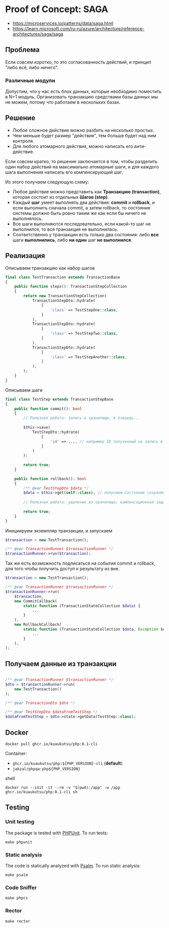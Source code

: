 # Proof of Concept: SAGA

- https://microservices.io/patterns/data/saga.html
- https://learn.microsoft.com/ru-ru/azure/architecture/reference-architectures/saga/saga


## Проблема

Если совсем коротко, то это согласованность действий, и принцип "либо всё, либо ничего".

### Различные модули

Допустим, что у нас есть блок данных, которые необходимо поместить в N+1 модуль.
Организовать транзакцию средствами базы данных мы не можем, потому что работаем в нескольких базах.

## Решение

- Любое сложное действие можно разбить на несколько простых.
- Чем меньше будет размер "действия", тем больше будет над ним контроля.
- Для любого атомарного действия, можно написать его анти-действие.

Если совсем кратко, то решение заключается в том, чтобы разделить один набор действий на максимально атомарные шаги,
и для каждого шага выполнения написать его компенсирующий шаг.

Из этого получаем следующую схему:

- Любое действие можно представить как **Транзакцию (transaction)**, которая состоит из отдельных **Шагов (step)**.
- Каждый **шаг** умеет выполнять два действия: **commit** и **rollback**, и если выполнить сначала commit, а затем
  rollback, то состояние системы должно быть ровно таким же как если бы ничего не выполнялось.
- Все шаги выполняются последовательно, если какой-то шаг не выполнился, то вся транзакция не выполнилась.
- Соответственно у транзакции есть только два состояния: либо **все** шаги **выполнились**, либо **ни один** шаг **не
  выполнился**.

## Реализация

Описываем транзакцию как набор шагов

```php
final class TestTransaction extends TransactionBase
{
    public function steps(): TransactionStepCollection
    {
        return new TransactionStepCollection(
            TransactionStepDto::hydrate(
                [
                    'class' => TestStepOne::class,
                ]
            ),
            TransactionStepDto::hydrate(
                [
                    'class' => TestStepTwo::class,
                ]
            ),
            TransactionStepDto::hydrate(
                [
                    'class' => TestStepAnother::class,
                ]
            ),
        );
    }
}
```

Описываем шаги

```php
final class TestStep extends TransactionStepBase
{
    public function commit(): bool
    {
        // Полезная работа: запись в хранилище, в очередь...
        
        $this->save(
            TestStepDto::hydrate(
                [
                    'id' => ..., // например ID полученный на запись в хранилище                   
                ]
            )
        );
    
        return true;
    }

    public function rollback(): bool
    {
        /** @var TestStepDto $data */
        $data = $this->get(self::class); // получаем Состояние сохранённое при commit
        
        // Полезная работа: удаление из хранилища, компенсационная задача в очередь 
    
        return true;
    }
}
```

Инициируем экземпляр транзакции, и запускаем

```php
$transaction = new TestTransaction();

/** @var TransactionRunner $transactionRunner */
$transactionRunner->run($transaction);
```

Так же есть возможность подписаться на события commit и rollback, для того чтобы получить доступ к результату из вне.

```php
$transaction = new TestTransaction();

/** @var TransactionRunner $transactionRunner */
$transactionRunner->run(
    $transaction,
    new CommitCallback(
        static function (TransactionStateCollection $data) {
            ...
        }
    ),
    new RollbackCallback(
        static function (TransactionStateCollection $data, Exception $exception) {
            ...
        }
    ),
);
```

## Получаем данные из транзакции

```php

/** @var TransactionRunner $transactionRunner */
$dto = $transactionRunner->run(
    new TestTransaction()
);

/** @var TransactionDto $dto */

/** @var TestStepDto $dataFromTestStep */
$dataFromTestStep = $dto->state->getData(TestStep::class);
```


## Docker

```shell
docker pull ghcr.io/kuaukutsu/php:8.1-cli
```

Container:
- `ghcr.io/kuaukutsu/php:${PHP_VERSION}-cli` (**default**)
- `jakzal/phpqa:php${PHP_VERSION}`

shell

```shell
docker run --init -it --rm -v "$(pwd):/app" -w /app ghcr.io/kuaukutsu/php:8.1-cli sh
```

## Testing

### Unit testing

The package is tested with [PHPUnit](https://phpunit.de/). To run tests:

```shell
make phpunit
```

### Static analysis

The code is statically analyzed with [Psalm](https://psalm.dev/). To run static analysis:

```shell
make psalm
```

### Code Sniffer

```shell
make phpcs
```

### Rector

```shell
make rector
```
